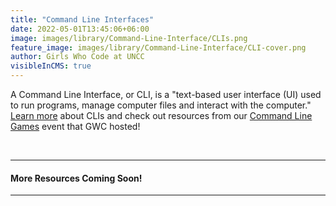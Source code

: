 ```yaml
---
title: "Command Line Interfaces"
date: 2022-05-01T13:45:06+06:00
image: images/library/Command-Line-Interface/CLIs.png
feature_image: images/library/Command-Line-Interface/CLI-cover.png
author: Girls Who Code at UNCC
visibleInCMS: true
---
```


A Command Line Interface, or CLI, is a "text-based user interface (UI) used to run programs, manage computer files and interact with the computer." [Learn more](https://www.techtarget.com/searchwindowsserver/definition/command-line-interface-CLI) about CLIs and check out resources from our [Command Line Games](https://docs.google.com/document/d/1fUOufYgRbcGCmlwe0PDt1L7SaFI-rOlK-KjRlsTU5cs/edit?usp=sharing) event that GWC hosted!

&nbsp;

---
#### More Resources Coming Soon!

---
